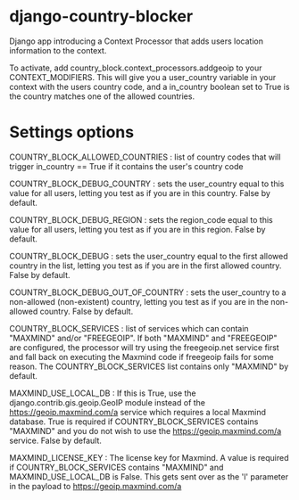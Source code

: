 django-country-blocker
======================

Django app introducing a Context Processor that adds users location information to the context.

To activate, add country_block.context_processors.addgeoip to your CONTEXT_MODIFIERS.
This will give you a user_country variable in your context with the users country code,
and a in_country boolean set to True is the country matches one of the allowed countries.

Settings options
================
COUNTRY_BLOCK_ALLOWED_COUNTRIES : list of country codes that will trigger in_country == True if it contains
the user's country code

COUNTRY_BLOCK_DEBUG_COUNTRY : sets the user_country equal to this value for all users, letting you test as if you are in
this country. False by default.

COUNTRY_BLOCK_DEBUG_REGION : sets the region_code equal to this value for all users, letting you test as if you are in
this region. False by default.

COUNTRY_BLOCK_DEBUG : sets the user_country equal to the first allowed country in the list,
letting you test as if you are in the first allowed country. False by default.

COUNTRY_BLOCK_DEBUG_OUT_OF_COUNTRY : sets the user_country to a non-allowed (non-existent) country,
letting you test as if you are in the non-allowed country. False by default.

COUNTRY_BLOCK_SERVICES : list of services which can contain "MAXMIND" and/or "FREEGEOIP". If both "MAXMIND" and
"FREEGEOIP" are configured, the processor will try using the freegeoip.net service first and fall back on executing the
Maxmind code if freegeoip fails for some reason. The COUNTRY_BLOCK_SERVICES list contains only "MAXMIND" by default.

MAXMIND_USE_LOCAL_DB : If this is True, use the django.contrib.gis.geoip.GeoIP module instead of the
https://geoip.maxmind.com/a service which requires a local Maxmind database. True is required if COUNTRY_BLOCK_SERVICES
contains "MAXMIND" and you do not wish to use the https://geoip.maxmind.com/a service. False by default.

MAXMIND_LICENSE_KEY : The license key for Maxmind. A value is required if COUNTRY_BLOCK_SERVICES contains "MAXMIND"
and MAXMIND_USE_LOCAL_DB is False. This gets sent over as the 'l' parameter in the payload to
https://geoip.maxmind.com/a

